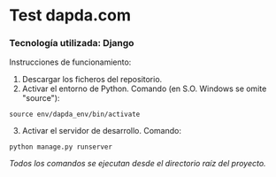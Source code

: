 # Test dapda.com
### Tecnología utilizada: Django
Instrucciones de funcionamiento:

1. Descargar los ficheros del repositorio.
2. Activar el entorno de Python. Comando (en S.O. Windows se omite "source"):

`source env/dapda_env/bin/activate`
         
3. Activar el servidor de desarrollo. Comando:

`python manage.py runserver`

_Todos los comandos se ejecutan desde el directorio raíz del proyecto._
